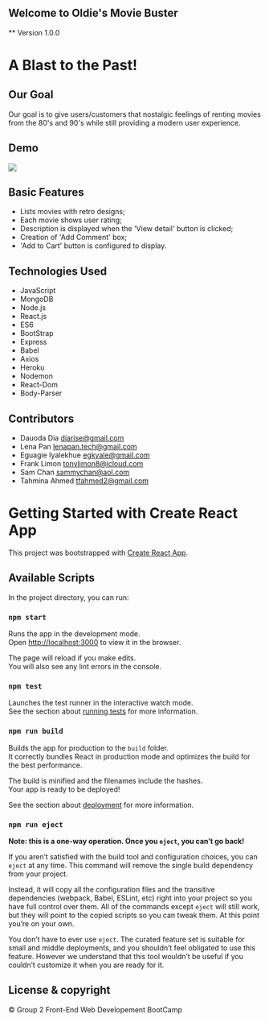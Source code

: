 ## Welcome to Oldie's Movie Buster

** Version 1.0.0

# A Blast to the Past!

## Our Goal

Our goal is to give users/customers that nostalgic feelings of renting movies from the 80's and 90's while still providing a modern user experience.

## Demo

![](/project2Screenshot.png)

## Basic Features

- Lists movies with retro designs;
- Each movie shows user rating;
- Description is displayed when the 'View detail' button is clicked; 
- Creation of 'Add Comment' box;
- 'Add to Cart' button is configured to display.

## Technologies Used 

- JavaScript
- MongoDB
- Node.js
- React.js
- ES6
- BootStrap
- Express
- Babel
- Axios
- Heroku
- Nodemon
- React-Dom
- Body-Parser

## Contributors

- Dauoda Dia <diarise@gmail.com>
- Lena Pan <lenapan.tech@gmail.com>
- Eguagie Iyalekhue <egkyale@gmail.com>
- Frank Limon <tonylimon8@icloud.com>
- Sam Chan <sammychan@aol.com>
- Tahmina Ahmed <tfahmed2@gmail.com>


# Getting Started with Create React App

This project was bootstrapped with [Create React App](https://github.com/facebook/create-react-app).

## Available Scripts

In the project directory, you can run:

### `npm start`

Runs the app in the development mode.\
Open [http://localhost:3000](http://localhost:3000) to view it in the browser.

The page will reload if you make edits.\
You will also see any lint errors in the console.

### `npm test`

Launches the test runner in the interactive watch mode.\
See the section about [running tests](https://facebook.github.io/create-react-app/docs/running-tests) for more information.

### `npm run build`

Builds the app for production to the `build` folder.\
It correctly bundles React in production mode and optimizes the build for the best performance.

The build is minified and the filenames include the hashes.\
Your app is ready to be deployed!

See the section about [deployment](https://facebook.github.io/create-react-app/docs/deployment) for more information.

### `npm run eject`

**Note: this is a one-way operation. Once you `eject`, you can’t go back!**

If you aren’t satisfied with the build tool and configuration choices, you can `eject` at any time. This command will remove the single build dependency from your project.

Instead, it will copy all the configuration files and the transitive dependencies (webpack, Babel, ESLint, etc) right into your project so you have full control over them. All of the commands except `eject` will still work, but they will point to the copied scripts so you can tweak them. At this point you’re on your own.

You don’t have to ever use `eject`. The curated feature set is suitable for small and middle deployments, and you shouldn’t feel obligated to use this feature. However we understand that this tool wouldn’t be useful if you couldn’t customize it when you are ready for it.

## License & copyright

© Group 2 Front-End Web Developement BootCamp
